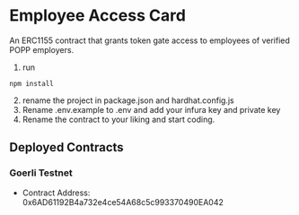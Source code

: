 # Employee Access Card
An ERC1155 contract that grants token gate access to employees of verified POPP employers.
1. run
```
npm install
```

2. rename the project in package.json and hardhat.config.js
3. Rename .env.example to .env and add your infura key and private key
4. Rename the contract to your liking and start coding.


## Deployed Contracts
### Goerli Testnet
- Contract Address: 0x6AD61192B4a732e4ce54A68c5c993370490EA042